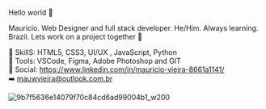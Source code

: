 Hello world 👋

Mauricio. Web Designer and full stack developer. He/Him. Always learning. Brazil. Lets work on a project together 🤝 <br>


💎 SkillS: HTML5, CSS3, UI/UX , JavaScript, Python  <br>
🔨 Tools: VSCode, Figma, Adobe Photoshop and GIT  <br>
📲 Social: https://www.linkedin.com/in/mauricio-vieira-8661a1141/  <br>
➡️ mauwvieira@outlook.com.br 





![9b7f5636e14079f70c84cd6ad99004b1_w200](https://user-images.githubusercontent.com/100879718/171505825-4c40cf2c-71a3-4e39-a79c-1a410c471f9e.gif)

